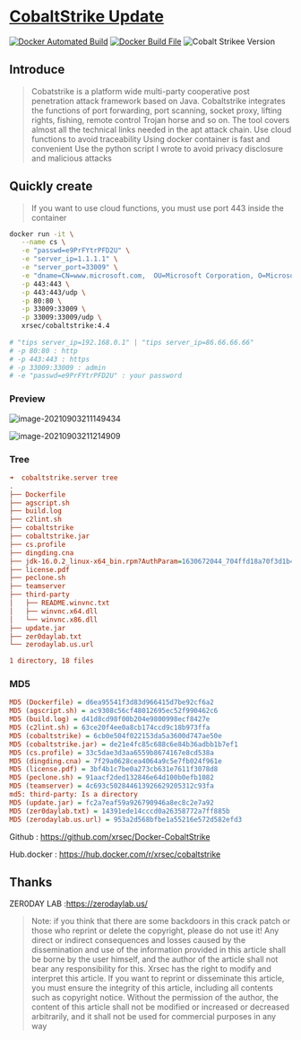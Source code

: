 # [CobaltStrike Update](https://github.com/xrsec/Docker-CobaltStrike)

[![Docker Automated Build](https://img.shields.io/docker/automated/xrsec/cobaltstrike?label=Build&logo=docker&style=flat-square)](https://hub.docker.com/r/xrsec/cobaltstrike) [![Docker Build File](https://img.shields.io/badge/Dockerfile-Github-da282a)](https://github.com/XRSec/Docker-CobaltStrike) ![Cobalt Strikee Version](https://img.shields.io/badge/CobaltStrike-4.4-da282a)

## Introduce

> Cobatstrike is a platform wide multi-party cooperative post penetration attack framework based on Java. Cobaltstrike integrates the functions of port forwarding, port scanning, socket proxy, lifting rights, fishing, remote control Trojan horse and so on. The tool covers almost all the technical links needed in the apt attack chain.
> Use cloud functions to avoid traceability
> Using docker container is fast and convenient
> Use the python script I wrote to avoid privacy disclosure and malicious attacks

## Quickly create

> If you want to use cloud functions, you must use port 443 inside the container

```bash
docker run -it \
   --name cs \
   -e "passwd=e9PrFYtrPFD2U" \
   -e "server_ip=1.1.1.1" \
   -e "server_port=33009" \
   -e "dname=CN=www.microsoft.com,  OU=Microsoft Corporation, O=Microsoft Corporation, L=Redmond, S=WA, C=US" \
   -p 443:443 \
   -p 443:443/udp \
   -p 80:80 \
   -p 33009:33009 \
   -p 33009:33009/udp \
   xrsec/cobaltstrike:4.4
   
# "tips server_ip=192.168.0.1" | "tips server_ip=86.66.66.66"
# -p 80:80 : http
# -p 443:443 : https
# -p 33009:33009 : admin
# -e "passwd=e9PrFYtrPFD2U" : your password
```



### Preview

![image-20210903211149434](https://rmt.ladydaily.com/fetch/ZYGG/storage/20210903213218094679.png?w=1280&fmt=jpg)

![image-20210903211214909](https://rmt.ladydaily.com/fetch/ZYGG/storage/20210903213224154378.png?w=1280&fmt=jpg)

### Tree

```ini
➜  cobaltstrike.server tree
.
├── Dockerfile
├── agscript.sh
├── build.log
├── c2lint.sh
├── cobaltstrike
├── cobaltstrike.jar
├── cs.profile
├── dingding.cna
├── jdk-16.0.2_linux-x64_bin.rpm?AuthParam=1630672044_704ffd18a70f3d1b46ccb8e27452e567
├── license.pdf
├── peclone.sh
├── teamserver
├── third-party
│   ├── README.winvnc.txt
│   ├── winvnc.x64.dll
│   └── winvnc.x86.dll
├── update.jar
├── zer0daylab.txt
└── zerodaylab.us.url

1 directory, 18 files
```

### MD5

```ini
MD5 (Dockerfile) = d6ea95541f3d83d966415d7be92cf6a2
MD5 (agscript.sh) = ac9308c56cf48012695ec52f990462c6
MD5 (build.log) = d41d8cd98f00b204e9800998ecf8427e
MD5 (c2lint.sh) = 63ce20f4ee0a8cb174ccd9c18b973ffa
MD5 (cobaltstrike) = 6cb0e504f022153da5a3600d747ae50e
MD5 (cobaltstrike.jar) = de21e4fc85c688c6e84b36adbb1b7ef1
MD5 (cs.profile) = 33c5dae3d3aa6559b8674167e8cd538a
MD5 (dingding.cna) = 7f29a0628cea4064a9c5e7fb024f961e
MD5 (license.pdf) = 3bf4b1c7be0a273cb631e7611f3078d8
MD5 (peclone.sh) = 91aacf2ded132846e64d100b0efb1082
MD5 (teamserver) = 4c693c502844613926629205312c93fa
md5: third-party: Is a directory
MD5 (update.jar) = fc2a7eaf59a926790946a8ec8c2e7a92
MD5 (zer0daylab.txt) = 14391ede14cccd0a26358772a7ff885b
MD5 (zerodaylab.us.url) = 953a2d568bfbe1a55216e572d582efd3
```

Github : https://github.com/xrsec/Docker-CobaltStrike

Hub.docker : https://hub.docker.com/r/xrsec/cobaltstrike

## Thanks 

ZER0DAY LAB :https://zerodaylab.us/

> Note: if you think that there are some backdoors in this crack patch or those who reprint or delete the copyright, please do not use it!
>Any direct or indirect consequences and losses caused by the dissemination and use of the information provided in this article shall be borne by the user himself, and the author of the article shall not bear any responsibility for this.
> Xrsec has the right to modify and interpret this article. If you want to reprint or disseminate this article, you must ensure the integrity of this article, including all contents such as copyright notice. Without the permission of the author, the content of this article shall not be modified or increased or decreased arbitrarily, and it shall not be used for commercial purposes in any way
